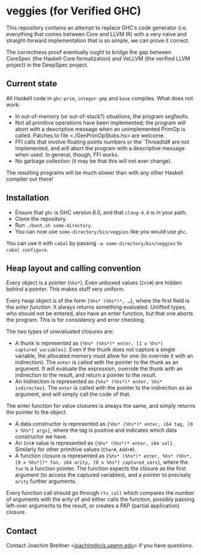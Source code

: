 veggies (for Verified GHC)
==========================

This repository contains an attempt to replace GHC’s code generator (i.e.
everything that comes between Core and LLVM IR) with a very naive and
straight-forward implementation that is so simple, we can prove it correct.

The correctness proof eventually ought to bridge the gap between CoreSpec (the
Haskell Core formalization) and VeLLVM (the verified LLVM project) in the
DeepSpec project.

Current state
-------------

All Haskell code in `ghc-prim`, `integer-gmp` and `base` compiles. What does
not work:

 * In out-of-memory (or out-of-stack?) situations, the program segfaults.
 * Not all primitive operations have been implemented; the program will abort
   with a descriptive message when an unimplemented PrimOp is called. Patches
   to file <./GenPrimOpStubs.hs> are welcome.
 * FFI calls that involve floating points numbers or the `ThreadId# are not
   implemented, and will abort the program with a descriptive message when used.
   In general, though, FFI works.
 * No garbage collection (it may be that this will not ever change).

The resulting programs will be much slower than with any other Haskell compiler
out there!

Installation
------------

 * Ensure that `ghc` is GHC version 8.0, and that `clang-4.0` is in your path.
 * Clone the repository
 * Run `./boot.sh some-directory`.
 * You can now use `some-directory/bin/veggies` like you would use `ghc`.

You can use it with `cabal` by passing `-w some-directory/bin/veggies` to
`cabal configure`.

Heap layout and calling convention
----------------------------------

Every object is a pointer (`%hs*`). Even unboxed values (`Int#`) are hidden
behind a pointer. This makes stuff very uniform.

Every heap object is of the form `{%hs* (%hs*)*, …}`, where the first field is
the *enter function*. It always returns something evaluated. Unlifted types,
who should not be entered, also have an enter function, but that one aborts the
program. This is for consistency and error checking.

The two types of unevaluated closures are:

 * A thunk is represented as `{%hs* (%hs*)* enter, [1 x %hs*] captured_variables}`.
   Even if the thunk does not capture a single variable, the allocated memory
   must allow for one (to override it with an indirection).
   The `enter` is called with the pointer to the thunk as an argument. It will
   evaluate the expression, override the thunk with an indirection to the
   result, and return a pointer to the result.
 * An indirection is represented as `{%hs* (%hs*)* enter, %hs* indirectee}`.
   The `enter` is called with the pointer to the indirection as an argument,
   and will simply call the code of that.

The enter function for value closures is always the same, and simply returns
the pointer to the object.

 * A data constructor is represented as `{%hs* (%hs*)* enter, i64 tag, [0 x
   %hs*] args}`, where the tag is positive and indicates which data constructor
   we have.
 * An `Int#` value is represented as `{%hs* (%hs*)* enter, i64 val}`. Similarly
   for other primitive values (`Char#`, `Addr#`).
 * A function closure is represented as `{%hs* (%hs*)* enter, %hs* (%hs*, [0 x
   %hs*])* fun, i64 arity, [0 x %hs*] captured_vars}`, where the `fun` is a
   function pointer. The function expects the closure as the first argument (to
   access the captured variables), and a pointer to precisely `arity` further
   arguments.

Every function call should go through `rts_call` which compares the number of
arguments with the arity of and either calls the function, possibly passing
left-over arguments to the result, or creates a PAP (partial application)
closure.


Contact
-------

Contact Joachim Breitner <<joachim@cis.upenn.edu>> if you have questions.
